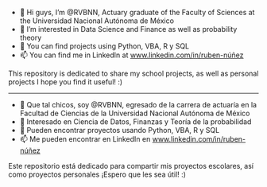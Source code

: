 - 👋 Hi guys, I’m @RVBNN, Actuary graduate of the Faculty of Sciences at the Universidad Nacional Autónoma de México
- 👀 I’m interested in Data Science and Finance as well as probability theory
- 🌱 You can find projects using Python, VBA, R y SQL
- 📫 You can find me in LinkedIn at www.linkedin.com/in/ruben-núñez

This repository is dedicated to share my school projects, as well as personal projects 
I hope you find it useful! :)
__________________________________

- 👋 Que tal chicos, soy @RVBNN, egresado de la carrera de actuaría en la Facultad de Ciencias de la Universidad Nacional Autónoma de México
- 👀 Interesado en Ciencia de Datos, Finanzas y Teoría de la probabilidad
- 🌱 Pueden encontrar proyectos usando Python, VBA, R y SQL
- 📫 Me pueden encontrar en LinkedIn en www.linkedin.com/in/ruben-núñez

Este repositorio está dedicado para compartir mis proyectos escolares, así como proyectos personales
¡Espero que les sea útil! :)
<!---
RVBNN/RVBNN is a ✨ special ✨ repository because its `README.md` (this file) appears on your GitHub profile.
You can click the Preview link to take a look at your changes.
--->
